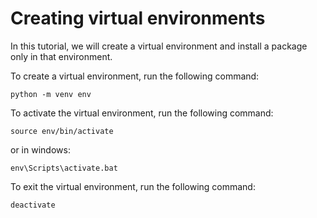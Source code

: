 # Creating virtual environments

In this tutorial, we will create a virtual environment and install a package only in that environment.

To create a virtual environment, run the following command:

`python -m venv env`

To activate the virtual environment, run the following command:

`source env/bin/activate`

or in windows:

`env\Scripts\activate.bat`

To exit the virtual environment, run the following command:

`deactivate`

